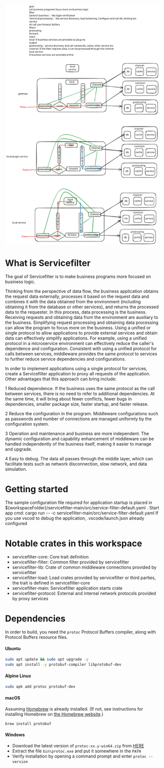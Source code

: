

![introduce](./docs/images/servicefilter.svg "")

# What is Servicefilter
The goal of Servicefilter is to make business programs more focused on business logic.

Thinking from the perspective of data flow, the business application obtains the request data externally, processes it based on the request data and combines it with the data obtained from the environment (including obtaining it from the database or other services), and returns the processed data to the requester. In this process, data processing is the business. Receiving requests and obtaining data from the environment are auxiliary to the business. Simplifying request processing and obtaining data processing can allow the program to focus more on the business. Using a unified or single protocol to allow applications to provide external services and obtain data can effectively simplify applications. For example, using a unified protocol in a microservice environment can effectively reduce the caller's dependence and configuration. Consistent with using a unified protocol for calls between services, middleware provides the same protocol to services to further reduce service dependencies and configurations.

In order to implement applications using a single protocol for services, create a Servicefilter application to proxy all requests of the application. Other advantages that this approach can bring include:

1 Reduced dependence. If the business uses the same protocol as the call between services, there is no need to refer to additional dependencies. At the same time, it will bring about fewer conflicts, fewer bugs in dependencies, smaller package size, faster startup, and faster release.

2 Reduce the configuration in the program. Middleware configurations such as passwords and number of connections are managed uniformly by the configuration system. 

3 Operation and maintenance and business are more independent. The dynamic configuration and capability enhancement of middleware can be handled independently of the business itself, making it easier to manage and upgrade.

4 Easy to debug. The data all passes through the middle layer, which can facilitate tests such as network disconnection, slow network, and data simulation.

# Getting started
The sample configuration file required for application startup is placed in ${workspaceFolder}/servicefilter-main/src/service-filter-default.yaml .
Start app cmd: cargo run -- -c servicefilter-main/src/service-filter-default.yaml
If you use vscod to debug the application, .vscode/launch.json already configured

# Notable crates in this workspace
* servicefilter-core: Core trait definition
* servicefilter-filter: Common filter provided by servicefilter
* servicefilter-lib: Crate of common middleware connections provided by servicefilter
* servicefilter-load: Load crates provided by servicefilter or third parties, the trait is defined in servicefilter-core
* servicefilter-main: Servicefilter application starts crate
* servicefilter-protocol: External and internal network protocols provided by proxy services

# Dependencies

In order to build, you need the `protoc` Protocol Buffers compiler, along with Protocol Buffers resource files.

#### Ubuntu

```bash
sudo apt update && sudo apt upgrade -y
sudo apt install -y protobuf-compiler libprotobuf-dev
```

#### Alpine Linux

```sh
sudo apk add protoc protobuf-dev
```

#### macOS

Assuming [Homebrew](https://brew.sh/) is already installed. (If not, see instructions for installing Homebrew on [the Homebrew website](https://brew.sh/).)

```zsh
brew install protobuf
```

#### Windows

- Download the latest version of `protoc-xx.y-win64.zip` from [HERE](https://github.com/protocolbuffers/protobuf/releases/latest)
- Extract the file `bin\protoc.exe` and put it somewhere in the `PATH`
- Verify installation by opening a command prompt and enter `protoc --version`
